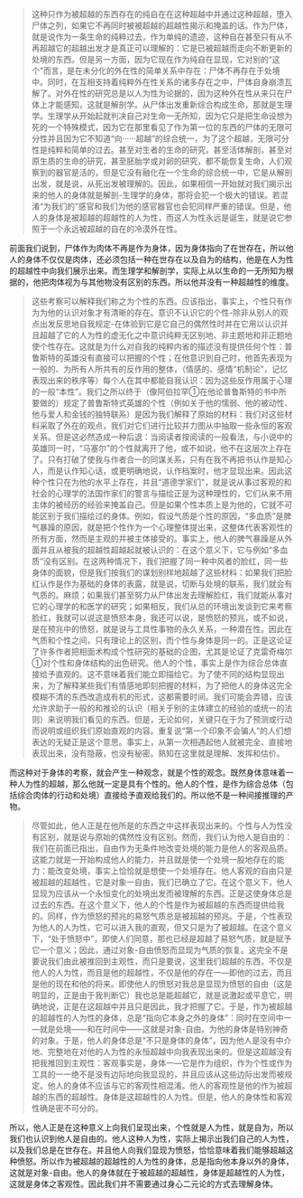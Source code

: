 <blockquote data-pid="DLJ83do9">这种只作为被超越的东西存在的纯自在在这种超越中并通过这种超越，堕入尸体之列，如果它不再同时被被超越的超越性揭示和掩盖的话。作为尸体，就是说作为一条生命的纯粹过去，作为单纯的遗迹，这种自在甚至只有从不再超越它的超越出发才是真正可以理解的：它是已被超越而走向不断更新的处境的东西。但是另一方面，因为它现在作为纯自在显现，它对别的“这个”而言，是在未分化的外在性的简单关系中存在：尸体不再存在于处境中。同时，在互相支持着纯粹外在性关系的诸多存在之中，尸体自身崩溃瓦解了。对外在性的研究总是以人为性为论据的，因为这种外在性从来只在尸体上才能感知，这就是解剖学。从尸体出发重新综合构成生命，那就是生理学。生理学从开始起就判决自己对生命一无所知，因为它只是把生命设想为死的一个特殊模式，因为它在那里看见了作为第一位的东西的尸体的无限可分性并且因为它不知道“向······超越”的综合统一，为了这个超越，无限可分性是纯粹和简单的过去。甚至对生者的生命的研究，甚至活体解剖，甚至对原生质的生命的研究，甚至胚胎学或对卵的研究，都不能恢复生命，人们观察到的器官是活的，但是它没有融化在一个生命的综合统一中，它是从解剖出发，就是说，从死出发被理解的。因此，如果相信一开始就对我们揭示出来的他人的身体就是解剖-生理学的身体，那将会犯一个极大的错误。若混淆“为我们的”感官和我们为他的感官器官也会犯同样严重的错误。但是，他人的身体是被超越的超越性的人为性，而这人为性永远是诞生，就是说它参照于一个永远被超越的自在的冷漠外在性。</blockquote><p data-pid="4MYMXo60">前面我们说到，尸体作为肉体不再是作为身体，因为身体指向了在世存在，所以他人的身体不仅仅是肉体，还必须包括一种在世存在以及自为的结构，他是在人为性的超越性中向我们展示出来。而生理学和解剖学，实际上从以生命的一无所知为根据的，他把肉体视为与其他物没有区别的东西。所以他并没有一种超越性的维度。</p><blockquote data-pid="FtQLkGqn">这些考察可以解释我们称之为个性的东西。应该指出，事实上，个性只有作为为他的认识对象才有清晰的存在。意识不认识它的个性-除非从别人的观点出发反思地自我规定-在体验到它是它自己的偶然性时并在它用以认识并且超越了它的人为性的虚无化之中意识纯粹无区别地、非主题地和非正题地使个性存在。这就是为什么对自我的纯粹内省的描述没有提供任何个性：普鲁斯特的英雄没有直接可以把握的个性；在他意识到自己时，他首先表现为一般的、为所有人所共有的反作用的整体，（情感的、感情“机制论"，记忆表现出来的秩序等）每个人在其中都能自我认识：因为这些反作用属于心理的一般“本性”。我们之所以终于（像阿伯拉罕①在他论普鲁斯特的书中所要做的）规定了普鲁斯特式英雄的个性（例如关于他的懦弱、他的被动性、他与爱人和金钱的独特联系）是因为我们解释了原始的材料：我们对这些材料采取了外在的观点，我们对它们进行比较并力图从中抽取一些永恒的客观关系。但是这必然造成一种后退：当阅读者按阅读的一般看法，与小说中的英雄同一时，“马塞尔”的个性就离开了他，或不如说，他不在这层次上存在了。只有打破了使我与作者合一的同谋关系，只有在我不再把书认作是知心人，而是认作知心话，或更明确地说，认作档案时，他才显现出来。因此这种个性只在为他的水平上存在，并且“道德学家们"，就是说从事过客观的和社会的心理学的法国作家们的警言与描绘正是为这种理性的，它们从来不用主体的被经历的经验来掩盖自己。但是如果个性本质上是为他的，它就不可能区别于我们描绘过的身体。例如，假设气质是个性的原因，“多血质”是脾气暴躁的原因，就是把个性作为一个心理整体提出来，这整体代表客观性的所有方面，然而是主观的并被主体接受的。事实上，他人的脾气暴躁是从外面并且从被我的超越性超越起就被认识的：在这个意义下，它与例如“多血质”没有区别。在这两种情况下，我们把握了同一种中风者的脸红，同一些身体的面貌，但是我们按我们的谋划别样地超越了这些材料：如果我们把脸红认作是作为基础的身体的表露，就是说，切断与处境的联系，我们就会有气质的。麻烦；如果我们甚至努力从尸体出发去理解脸红，我们就能从事对它的心理学的和医学的研究；如果相反，我们从总的环境出发谈到它来考察脸红，我就可以说这是愤怒本身，我还可以说，是愤怒的预兆，或不如说，是在预兆中的愤怒，就是说与工具性事物的永久关系，一种潜在性。因此在气质和个性之间，只有理论上的区别，而个性与身体是同一的。正是这论证了许多作者把相面术构成个性研究的基础的企图，尤其是论证了克雷奇梅尔①对个性和身体结构的出色研究。他人的个性，事实上是作为综合总体直接给予直观的。这不意味着我们能立即描绘它。为了使不同的结构显现出来，为了解释某些我们有情感地即刻把握的材料，为了把他人的身体这完全模糊不清的东西改造成有机的形式，这都需要时间。我们可能会弄错，应该允许求助于一般的和推论的认识（相关于别的主体建立的经验的或统一的法则）来说明我们看见的东西。但是，无论如何，关键只在于为了预测或行动而说明或组织我们原始直观的内容。重复说“第一个印象不会骗人”的人们想表达的无疑正是这个意思。事实上，从第一次相遇起他人就被完全、直接地表现出来，没有隐蔽，也没有秘密。熟知在这里就是理解、发挥和估价。</blockquote><p data-pid="jsGVvDC8">而这种对于身体的考察，就会产生一种观念，就是个性的观念。既然身体意味着一种人为性的超越，那么他就一定是具有个性的。他人的个性，是作为综合总体（包括综合肉体的行动和处境）直接给予直观给我们的。所以他不是一种间接推理的产物。</p><blockquote data-pid="2OaJYyEF">尽管如此，他人正是在他所是的东西之中这样表现出来的。个性与人为性没有区别，就是说与原始的偶然性没有区别。然而，我们认为他人是自由的：我们在前面已指出，自由作为无条件地改变处境的能力是他人的客观品质。这能力就是一开始构成他人的能力，并且就是使一个处境一股地存在的能力：能改变处境，事实上恰恰就是想使一个处境存在。他人客观的自由只是被超越的超越性，它是对象一自由，我们已确立了它。在这个意义下，他人显现为应该从一个永恒变化的处境出发而被理解的东西。正是这使身体总是过去的东西。在这个意义下，他人的个性是作为被超越的东西而提供给我的。同样，作为愤怒的预兆的易怒气质总是被超越的预兆。于是，个性表现为他人的人为性，它可以进入我的直观，但又只是为了被超越。在这个意义下，“处于愤怒中”，即使人们同意，那也已经是超越了易怒气质，就是赋予它一个意义；因此，通过对象-自由愤怒而显现为气质的恢复。这完全不是要说我们由此被推回到主观性，而只是要说，这里我们超越的东西，不仅是他人的人为性，而且是他的超越性，不仅是他的存在一—即他的过去，而且是他的现在和他的将来。即使他人的愤怒对我总是显现为愤怒的自由（这是明显的，正是由于我判断它）我也总是能超越它，就是说激起或平息它，明确地说，正是在这超越中并且只是因此，我才把握了它。于是，作为被超越的超越性的人为性的身体，总是“指向它本身之外的身体”：同时在空间中一—就是处境——和在时间中——这就是对象-自由。为他的身体是特别神奇的对象。于是，他人的身体总是“不只是身体的身体”，因为他人是没有中介地、完整地在对他的人为性的永恒超越中向我表现出来的。但是这超越没有把我推回到主观性：客观事实是，身体一—它是作为组织，作为个性或作为工具的一一绝不是没有边际地向我显现的，并且应该从这些边际出发而被规定。他人的身体不应该与它的客观性相混淆。他人的客观性是他的作为被超越的东西的超越性。身体是这超越性的人为性。但是，他人的身体性和客观性确是密不可分的。</blockquote><p data-pid="Zpx06AO5">所以，他人正是在这种意义上向我们呈现出来，个性就是人为性，就是自为，所以我们也认识到他人是自由的。他人这种人为性，实际上揭示出我们自己的人为性，以及我们总是在世存在。并且他人向我们显现为愤怒，恰恰意味着我们能够超越这种愤怒。所以作为被超越的超越性的人为性的身体，总是指向他本身以外的身体，这就是对象-自由。他人的身体就在于被超越的超越性，身体是超越性的人为性，这就是身体之客观性。因此我们并不需要通过身心二元论的方式去理解身体。</p><p></p>